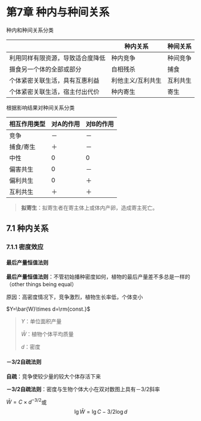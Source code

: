 # 第7章 种内与种间关系

种内和种间关系分类

|                                  | 种内关系          | 种间关系 |
| -------------------------------- | ----------------- | -------- |
| 利用同样有限资源，导致适合度降低 | 种内竞争          | 种间竞争 |
| 摄食另一个体的全部或部分         | 自相残杀          | 捕食     |
| 个体紧密关联生活，具有互惠利益   | 利他主义/互利共生 | 互利共生 |
| 个体紧密关联生活，宿主付出代价   | 种内寄生          | 寄生     |

根据影响结果对种间关系分类

| 相互作用类型 | 对A的作用 | 对B的作用 |
| ------------ | --------- | --------- |
| 竞争         | －        | －        |
| 捕食/寄生    | ＋        | －        |
| 中性         | 0         | 0         |
| 偏害共生     | 0         | －        |
| 偏利共生     | 0         | ＋        |
| 互利共生     | ＋        | ＋        |

> **拟寄生**：拟寄生者在寄主体上或体内产卵，造成寄主死亡。

## 7.1 种内关系

### 7.1.1 密度效应

#### 最后产量恒值法则

**最后产量恒值法则**：不管初始播种密度如何，植物的最后产量差不多总是一样的（other things being equal）

原因：高密度情况下，竞争激烈，植物生长率低，个体变小

$Y=\bar{W}\times d=\rm{const.}$

> $Y$：单位面积产量
>
> $\bar{W}$：植物个体平均质量
>
> $d$：密度

#### －3/2自疏法则

**自疏**：竞争使较少量的较大个体存活下来

**－3/2自疏法则**：密度与生物个体大小在双对数图上具有－3/2斜率

$\bar{W}=C\times d^{-3/2}$或$$\lg{\bar{W}}=\lg{C}-3/2 \log{d}$$
